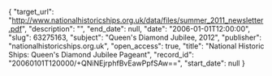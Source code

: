 {
  "target_url": "http://www.nationalhistoricships.org.uk/data/files/summer_2011_newsletter.pdf", 
  "description": "", 
  "end_date": null, 
  "date": "2006-01-01T12:00:00", 
  "slug": 63275163, 
  "subject": "Queen's Diamond Jubilee, 2012", 
  "publisher": "nationalhistoricships.org.uk", 
  "open_access": true, 
  "title": "National Historic Ships: Queen's Diamond Jubilee Pageant", 
  "record_id": "20060101T120000/+QNiNEjrphfBvEawPpfSAw==", 
  "start_date": null
}


